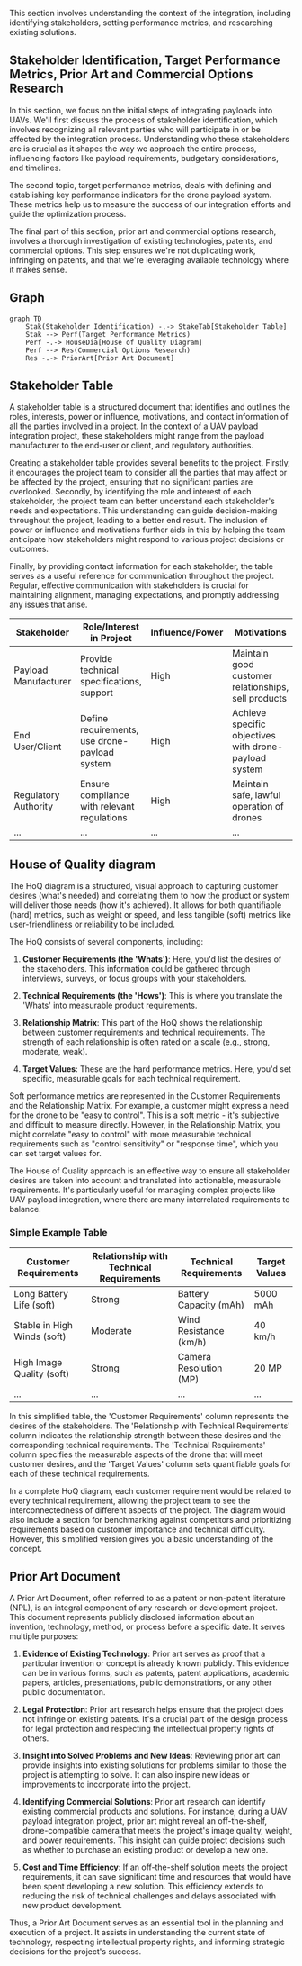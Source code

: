 This section involves understanding the context of the integration, including identifying stakeholders, setting performance metrics, and researching existing solutions.

## Stakeholder Identification, Target Performance Metrics, Prior Art and Commercial Options Research

In this section, we focus on the initial steps of integrating payloads into UAVs. We'll first discuss the process of stakeholder identification, which involves recognizing all relevant parties who will participate in or be affected by the integration process. Understanding who these stakeholders are is crucial as it shapes the way we approach the entire process, influencing factors like payload requirements, budgetary considerations, and timelines.

The second topic, target performance metrics, deals with defining and establishing key performance indicators for the drone payload system. These metrics help us to measure the success of our integration efforts and guide the optimization process.

The final part of this section, prior art and commercial options research, involves a thorough investigation of existing technologies, patents, and commercial options. This step ensures we're not duplicating work, infringing on patents, and that we're leveraging available technology where it makes sense.

## Graph
```mermaid
graph TD
    Stak(Stakeholder Identification) -.-> StakeTab[Stakeholder Table]
    Stak --> Perf(Target Performance Metrics)
    Perf -.-> HouseDia[House of Quality Diagram]
    Perf --> Res(Commercial Options Research)
    Res -.-> PriorArt[Prior Art Document]
```

## Stakeholder Table

A stakeholder table is a structured document that identifies and outlines the roles, interests, power or influence, motivations, and contact information of all the parties involved in a project. In the context of a UAV payload integration project, these stakeholders might range from the payload manufacturer to the end-user or client, and regulatory authorities. 

Creating a stakeholder table provides several benefits to the project. Firstly, it encourages the project team to consider all the parties that may affect or be affected by the project, ensuring that no significant parties are overlooked. Secondly, by identifying the role and interest of each stakeholder, the project team can better understand each stakeholder's needs and expectations. This understanding can guide decision-making throughout the project, leading to a better end result. The inclusion of power or influence and motivations further aids in this by helping the team anticipate how stakeholders might respond to various project decisions or outcomes.

Finally, by providing contact information for each stakeholder, the table serves as a useful reference for communication throughout the project. Regular, effective communication with stakeholders is crucial for maintaining alignment, managing expectations, and promptly addressing any issues that arise.

| Stakeholder     | Role/Interest in Project | Influence/Power | Motivations | Example Contact |
|-----------------|--------------------------|-----------------|-------------|-----------------|
| Payload Manufacturer | Provide technical specifications, support | High | Maintain good customer relationships, sell products | John Doe (jdoe@payloadmfg.com) |
| End User/Client | Define requirements, use drone-payload system | High | Achieve specific objectives with drone-payload system | Jane Smith (jsmith@enduser.com) |
| Regulatory Authority | Ensure compliance with relevant regulations | High | Maintain safe, lawful operation of drones | Officer Lee (olee@regulatoryauthority.gov) |
| ... | ... | ... | ... | ... |

## House of Quality diagram

The HoQ diagram is a structured, visual approach to capturing customer desires (what's needed) and correlating them to how the product or system will deliver those needs (how it's achieved). It allows for both quantifiable (hard) metrics, such as weight or speed, and less tangible (soft) metrics like user-friendliness or reliability to be included.

The HoQ consists of several components, including:

1.  **Customer Requirements (the 'Whats')**: Here, you'd list the desires of the stakeholders. This information could be gathered through interviews, surveys, or focus groups with your stakeholders.
    
2.  **Technical Requirements (the 'Hows')**: This is where you translate the 'Whats' into measurable product requirements.
    
3.  **Relationship Matrix**: This part of the HoQ shows the relationship between customer requirements and technical requirements. The strength of each relationship is often rated on a scale (e.g., strong, moderate, weak).
    
4.  **Target Values**: These are the hard performance metrics. Here, you'd set specific, measurable goals for each technical requirement.
    

Soft performance metrics are represented in the Customer Requirements and the Relationship Matrix. For example, a customer might express a need for the drone to be "easy to control". This is a soft metric - it's subjective and difficult to measure directly. However, in the Relationship Matrix, you might correlate "easy to control" with more measurable technical requirements such as "control sensitivity" or "response time", which you can set target values for.

The House of Quality approach is an effective way to ensure all stakeholder desires are taken into account and translated into actionable, measurable requirements. It's particularly useful for managing complex projects like UAV payload integration, where there are many interrelated requirements to balance.

### Simple Example Table

| Customer Requirements | Relationship with Technical Requirements | Technical Requirements | Target Values |
|-----------------------|-----------------------------------------|------------------------|---------------|
| Long Battery Life (soft)     | Strong | Battery Capacity (mAh) | 5000 mAh |
| Stable in High Winds (soft) | Moderate | Wind Resistance (km/h) | 40 km/h |
| High Image Quality (soft)   | Strong | Camera Resolution (MP) | 20 MP |
| ... | ... | ... | ... |

In this simplified table, the 'Customer Requirements' column represents the desires of the stakeholders. The 'Relationship with Technical Requirements' column indicates the relationship strength between these desires and the corresponding technical requirements. The 'Technical Requirements' column specifies the measurable aspects of the drone that will meet customer desires, and the 'Target Values' column sets quantifiable goals for each of these technical requirements.

In a complete HoQ diagram, each customer requirement would be related to every technical requirement, allowing the project team to see the interconnectedness of different aspects of the project. The diagram would also include a section for benchmarking against competitors and prioritizing requirements based on customer importance and technical difficulty. However, this simplified version gives you a basic understanding of the concept.

## Prior Art Document

A Prior Art Document, often referred to as a patent or non-patent literature (NPL), is an integral component of any research or development project. This document represents publicly disclosed information about an invention, technology, method, or process before a specific date. It serves multiple purposes:

1. **Evidence of Existing Technology**: Prior art serves as proof that a particular invention or concept is already known publicly. This evidence can be in various forms, such as patents, patent applications, academic papers, articles, presentations, public demonstrations, or any other public documentation.

2. **Legal Protection**: Prior art research helps ensure that the project does not infringe on existing patents. It's a crucial part of the design process for legal protection and respecting the intellectual property rights of others.

3. **Insight into Solved Problems and New Ideas**: Reviewing prior art can provide insights into existing solutions for problems similar to those the project is attempting to solve. It can also inspire new ideas or improvements to incorporate into the project.

4. **Identifying Commercial Solutions**: Prior art research can identify existing commercial products and solutions. For instance, during a UAV payload integration project, prior art might reveal an off-the-shelf, drone-compatible camera that meets the project's image quality, weight, and power requirements. This insight can guide project decisions such as whether to purchase an existing product or develop a new one.

5. **Cost and Time Efficiency**: If an off-the-shelf solution meets the project requirements, it can save significant time and resources that would have been spent developing a new solution. This efficiency extends to reducing the risk of technical challenges and delays associated with new product development.

Thus, a Prior Art Document serves as an essential tool in the planning and execution of a project. It assists in understanding the current state of technology, respecting intellectual property rights, and informing strategic decisions for the project's success.